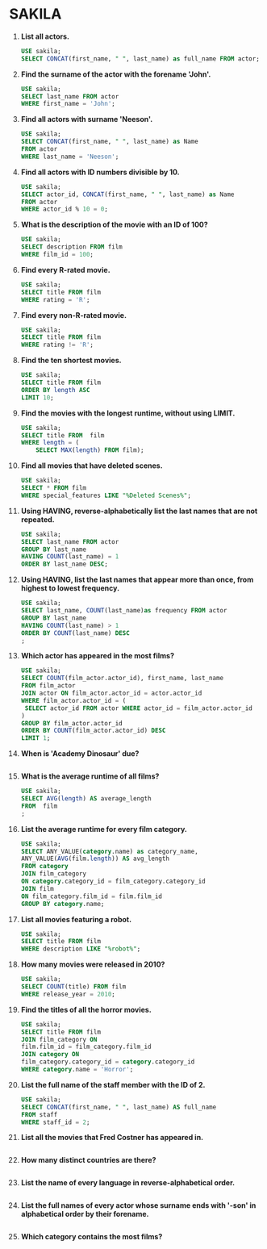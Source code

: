 # SAKILA
1. **List all actors.**
    ```sql
    USE sakila;
    SELECT CONCAT(first_name, " ", last_name) as full_name FROM actor;
    ```

2. **Find the surname of the actor with the forename 'John'.**
    ```sql
    USE sakila;
    SELECT last_name FROM actor
    WHERE first_name = 'John';
    ```

3. **Find all actors with surname 'Neeson'.**
    ```sql
    USE sakila;
    SELECT CONCAT(first_name, " ", last_name) as Name
    FROM actor
    WHERE last_name = 'Neeson';
    ```

4. **Find all actors with ID numbers divisible by 10.**
    ```sql
    USE sakila;
    SELECT actor_id, CONCAT(first_name, " ", last_name) as Name
    FROM actor
    WHERE actor_id % 10 = 0;
    ```

5. **What is the description of the movie with an ID of 100?**
    ```sql
    USE sakila;
    SELECT description FROM film
    WHERE film_id = 100;
    ```

6. **Find every R-rated movie.**
    ```sql
    USE sakila;
    SELECT title FROM film
    WHERE rating = 'R';
    ```

7. **Find every non-R-rated movie.**
    ```sql
    USE sakila;
    SELECT title FROM film
    WHERE rating != 'R';
    ```

8. **Find the ten shortest movies.**
    ```sql
    USE sakila;
    SELECT title FROM film
    ORDER BY length ASC
    LIMIT 10;
    ```

9. **Find the movies with the longest runtime, without using LIMIT.**
    ```sql
    USE sakila;
    SELECT title FROM  film
    WHERE length = (
        SELECT MAX(length) FROM film);
    ```

10. **Find all movies that have deleted scenes.**
    ```sql
    USE sakila;
    SELECT * FROM film
    WHERE special_features LIKE "%Deleted Scenes%";
    ```

11. **Using HAVING, reverse-alphabetically list the last names that are not repeated.**
    ```sql
    USE sakila;
    SELECT last_name FROM actor
    GROUP BY last_name
    HAVING COUNT(last_name) = 1
    ORDER BY last_name DESC;
    ```

12. **Using HAVING, list the last names that appear more than once, from highest to lowest frequency.**
    ```sql
    USE sakila;
    SELECT last_name, COUNT(last_name)as frequency FROM actor
    GROUP BY last_name
    HAVING COUNT(last_name) > 1
    ORDER BY COUNT(last_name) DESC
    ;
    ```

13. **Which actor has appeared in the most films?**
    ```sql
    USE sakila;
    SELECT COUNT(film_actor.actor_id), first_name, last_name
    FROM film_actor
    JOIN actor ON film_actor.actor_id = actor.actor_id
    WHERE film_actor.actor_id = (
     SELECT actor_id FROM actor WHERE actor_id = film_actor.actor_id
    )
    GROUP BY film_actor.actor_id
    ORDER BY COUNT(film_actor.actor_id) DESC
    LIMIT 1;
    ```

14. **When is 'Academy Dinosaur' due?**
    ```sql
    ```

15. **What is the average runtime of all films?**
    ```sql
    USE sakila;
    SELECT AVG(length) AS average_length
    FROM  film
    ;
    ```

16. **List the average runtime for every film category.**
    ```sql
    USE sakila;
    SELECT ANY_VALUE(category.name) as category_name,
    ANY_VALUE(AVG(film.length)) AS avg_length
    FROM category
    JOIN film_category
    ON category.category_id = film_category.category_id
    JOIN film
    ON film_category.film_id = film.film_id
    GROUP BY category.name;
    ```

17. **List all movies featuring a robot.**
    ```sql
    USE sakila;
    SELECT title FROM film
    WHERE description LIKE "%robot%";
    ```

18. **How many movies were released in 2010?**
    ```sql
    USE sakila;
    SELECT COUNT(title) FROM film
    WHERE release_year = 2010;
    ```

19. **Find the titles of all the horror movies.**
    ```sql
    USE sakila;
    SELECT title FROM film
    JOIN film_category ON
    film.film_id = film_category.film_id
    JOIN category ON
    film_category.category_id = category.category_id
    WHERE category.name = 'Horror';
    ```

20. **List the full name of the staff member with the ID of 2.**
    ```sql
    USE sakila;
    SELECT CONCAT(first_name, " ", last_name) AS full_name
    FROM staff
    WHERE staff_id = 2;
    ```

21. **List all the movies that Fred Costner has appeared in.**
    ```sql
    ```

22. **How many distinct countries are there?**
    ```sql
    ```

23. **List the name of every language in reverse-alphabetical order.**
    ```sql
    ```

24. **List the full names of every actor whose surname ends with '-son' in alphabetical order by their forename.**
    ```sql
    ```

25. **Which category contains the most films?**
    ```sql
    ```
